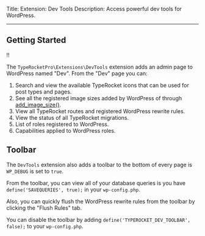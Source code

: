 Title: Extension: Dev Tools
Description: Access powerful dev tools for WordPress.

---

## Getting Started

!!

The `TypeRocketPro\Extensions\DevTools` extension adds an admin page to WordPress named "Dev". From the "Dev" page you can:

1. Search and view the available TypeRocket icons that can be used for post types and pages.
2. See all the registered image sizes added by WordPress of through [add_image_size()](https://developer.wordpress.org/reference/functions/add_image_size/).
3. View all TypeRocket routes and registered WordPress rewrite rules.
4. View the status of all TypeRocket migrations.
5. List of roles registered to WordPress.
6. Capabilities applied to WordPress roles.

## Toolbar

The `DevTools` extension also adds a toolbar to the bottom of every page is `WP_DEBUG` is set to `true`.

From the toolbar, you can view all of your database queries is you have `define('SAVEQUERIES', true);` in your `wp-config.php`.

Also, you can quickly flush the WordPress rewrite rules from the toolbar by clicking the "Flush Rules" tab.

You can disable the toolbar by adding `define('TYPEROCKET_DEV_TOOLBAR', false);` to your `wp-config.php`.